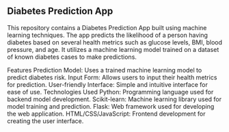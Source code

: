 ## Diabetes Prediction App


This repository contains a Diabetes Prediction App built using machine learning techniques. The app predicts the likelihood of a person having diabetes based on several health metrics such as glucose levels, BMI, blood pressure, and age. It utilizes a machine learning model trained on a dataset of known diabetes cases to make predictions.

Features
Prediction Model: Uses a trained machine learning model to predict diabetes risk.
Input Form: Allows users to input their health metrics for prediction.
User-friendly Interface: Simple and intuitive interface for ease of use.
Technologies Used
Python: Programming language used for backend model development.
Scikit-learn: Machine learning library used for model training and prediction.
Flask: Web framework used for developing the web application.
HTML/CSS/JavaScript: Frontend development for creating the user interface.
